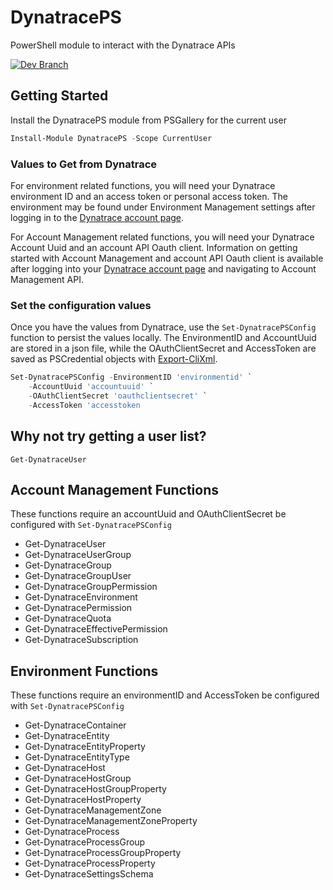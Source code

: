 # DynatracePS
PowerShell module to interact with the Dynatrace APIs

[![Dev Branch](https://github.com/joeywas/DynatracePS/actions/workflows/pipeline.yml/badge.svg?branch=dev)](https://github.com/joeywas/DynatracePS/actions/workflows/pipeline.yml)

## Getting Started

Install the DynatracePS module from PSGallery for the current user
```powershell
Install-Module DynatracePS -Scope CurrentUser
```

### Values to Get from Dynatrace

For environment related functions, you will need your Dynatrace environment ID and an access token or personal access token. The environment may be found under Environment Management settings after logging in to the [Dynatrace account page](https://account.dynatrace.com/my/).

For Account Management related functions, you will need your Dynatrace Account Uuid and an account API Oauth client. Information on getting started with Account Management and account API Oauth client is available after logging into your [Dynatrace account page](https://account.dynatrace.com/my/) and navigating to Account Management API.

### Set the configuration values
Once you have the values from Dynatrace, use the `Set-DynatracePSConfig` function to persist the values locally. The EnvironmentID and AccountUuid are stored in a json file, while the OAuthClientSecret and AccessToken are saved as PSCredential objects with [Export-CliXml](https://docs.microsoft.com/en-us/powershell/module/microsoft.powershell.utility/export-clixml?view=powershell-7.2).
```powershell
Set-DynatracePSConfig -EnvironmentID 'environmentid' `
    -AccountUuid 'accountuuid' `
    -OAuthClientSecret 'oauthclientsecret' `
    -AccessToken 'accesstoken
```

## Why not try getting a user list?
```
Get-DynatraceUser
```

## Account Management Functions

These functions require an accountUuid and OAuthClientSecret be configured with `Set-DynatracePSConfig`

- Get-DynatraceUser
- Get-DynatraceUserGroup
- Get-DynatraceGroup
- Get-DynatraceGroupUser
- Get-DynatraceGroupPermission
- Get-DynatraceEnvironment
- Get-DynatracePermission
- Get-DynatraceQuota
- Get-DynatraceEffectivePermission
- Get-DynatraceSubscription

## Environment Functions

These functions require an environmentID and AccessToken be configured with `Set-DynatracePSConfig`

- Get-DynatraceContainer
- Get-DynatraceEntity
- Get-DynatraceEntityProperty
- Get-DynatraceEntityType
- Get-DynatraceHost
- Get-DynatraceHostGroup
- Get-DynatraceHostGroupProperty
- Get-DynatraceHostProperty
- Get-DynatraceManagementZone
- Get-DynatraceManagementZoneProperty
- Get-DynatraceProcess
- Get-DynatraceProcessGroup
- Get-DynatraceProcessGroupProperty
- Get-DynatraceProcessProperty
- Get-DynatraceSettingsSchema
